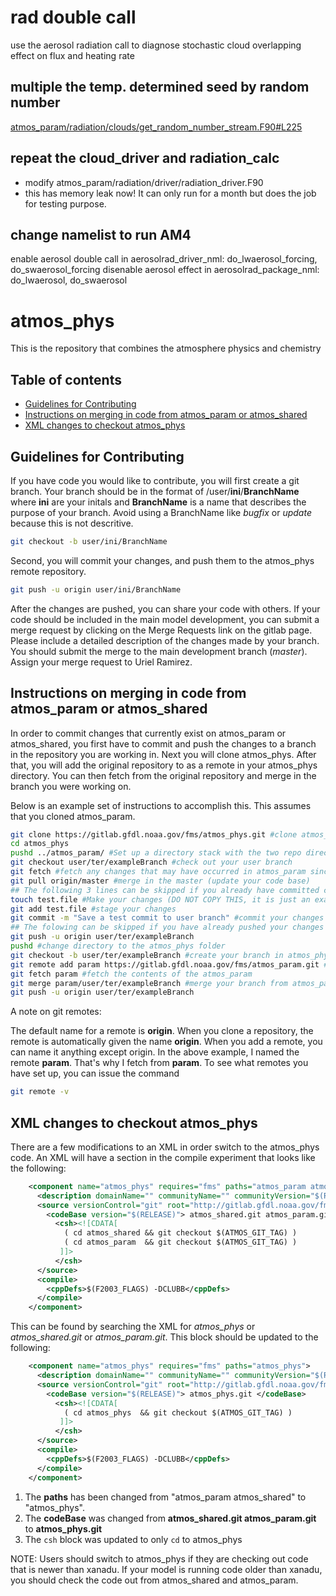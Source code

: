# rad double call
use the aerosol radiation call to diagnose stochastic cloud overlapping effect on flux and heating rate
## multiple the temp. determined seed by random number
[atmos_param/radiation/clouds/get_random_number_stream.F90#L225](https://github.com/ChenggongWang/atmos_phys/blob/main/atmos_param/radiation/clouds/get_random_number_stream.F90#L225)
## repeat the cloud_driver and radiation_calc
* modify atmos_param/radiation/driver/radiation_driver.F90
* this has memory leak now! It can only run for a month but does the job for testing purpose.   
## change namelist to run AM4
enable aerosol double call in aerosolrad_driver_nml: do_lwaerosol_forcing, do_swaerosol_forcing
disenable aerosol effect in aerosolrad_package_nml: do_lwaerosol, do_swaerosol

# atmos_phys
This is the repository that combines the atmosphere physics and chemistry
## Table of contents
* [Guidelines for Contributing](README.md#guidelines-for-contributing)
* [Instructions on merging in code from atmos_param or atmos_shared](README.md#instructions-on-merging-in-code-from-atmos_param-or-atmos_shared)
* [XML changes to checkout atmos_phys](README.md#xml-changes-to-checkout-atmos_phys)
## Guidelines for Contributing
If you have code you would like to contribute, you will first create a git branch.
Your branch should be in the format of /user/**ini**/**BranchName** where **ini** 
are your initals and **BranchName** is a name that describes the purpose of your
branch.  Avoid using a BranchName like *bugfix* or *update* because this is not
descritive.  
```bash
git checkout -b user/ini/BranchName
```
Second, you will commit your changes, and push them to the atmos_phys remote 
repository.  
```bash
git push -u origin user/ini/BranchName
```
After the changes are pushed, you can share your code with others.  If your code 
should be included in the main model development, you can submit a merge request by 
clicking on the Merge Requests link on the gitlab page.  Please include a detailed
description of the changes made by your branch.  You should submit the merge to the 
main development branch (*master*).  Assign your merge request to Uriel Ramirez.

## Instructions on merging in code from atmos_param or atmos_shared
In order to commit changes that currently exist on atmos_param or atmos_shared,
you first have to commit and push the changes to a branch in the repository you are 
working in. Next you will clone atmos_phys.  After that, you will add the original 
repository to as a remote in your atmos_phys directory.  You can then fetch from the
original repository and merge in the branch you were working on.

Below is an example set of instructions to accomplish this.  This assumes that you 
cloned atmos_param.
```bash
git clone https://gitlab.gfdl.noaa.gov/fms/atmos_phys.git #clone atmos_param
cd atmos_phys 
pushd ../atmos_param/ #Set up a directory stack with the two repo directories
git checkout user/ter/exampleBranch #check out your user branch
git fetch #fetch any changes that may have occurred in atmos_param since you branched
git pull origin/master #merge in the master (update your code base)
## The following 3 lines can be skipped if you already have committed changes ##
touch test.file #Make your changes (DO NOT COPY THIS, it is just an example)
git add test.file #stage your changes
git commit -m "Save a test commit to user branch" #commit your changes
## The folowing can be skipped if you have already pushed your changes ##
git push -u origin user/ter/exampleBranch
pushd #change directory to the atmos_phys folder
git checkout -b user/ter/exampleBranch #create your branch in atmos_phys
git remote add param https://gitlab.gfdl.noaa.gov/fms/atmos_param.git #add atmos_param as a remote
git fetch param #fetch the contents of the atmos_param
git merge param/user/ter/exampleBranch #merge your branch from atmos_param into your branch on atmos_phys
git push -u origin user/ter/exampleBranch
```
A note on git remotes: 

The default name for a remote is **origin**.  When you clone a repository, the remote 
is automatically given the name **origin**.  When you add a remote, you can name it 
anything except origin.  In the above example, I named the remote **param**.  That's 
why I fetch from **param**.  To see what remotes you have set up, you can issue the 
command
```bash
git remote -v
```

## XML changes to checkout atmos_phys
There are a few modifications to an XML in order switch to the atmos_phys code. 
An XML will have a section in the compile experiment that looks like the following:
```xml
    <component name="atmos_phys" requires="fms" paths="atmos_param atmos_shared">
      <description domainName="" communityName="" communityVersion="$(RELEASE)" communityGrid=""/>
      <source versionControl="git" root="http://gitlab.gfdl.noaa.gov/fms">
        <codeBase version="$(RELEASE)"> atmos_shared.git atmos_param.git </codeBase>
          <csh><![CDATA[
            ( cd atmos_shared && git checkout $(ATMOS_GIT_TAG) )
            ( cd atmos_param  && git checkout $(ATMOS_GIT_TAG) )
           ]]>
          </csh>
      </source>
      <compile>
        <cppDefs>$(F2003_FLAGS) -DCLUBB</cppDefs>
      </compile>
    </component>
```
This can be found by searching the XML for *atmos_phys* or *atmos_shared.git* or 
*atmos_param.git*. This <component> block should be updated to the following:
```xml
    <component name="atmos_phys" requires="fms" paths="atmos_phys">
      <description domainName="" communityName="" communityVersion="$(RELEASE)" communityGrid=""/>
      <source versionControl="git" root="http://gitlab.gfdl.noaa.gov/fms">
        <codeBase version="$(RELEASE)"> atmos_phys.git </codeBase>
          <csh><![CDATA[
            ( cd atmos_phys  && git checkout $(ATMOS_GIT_TAG) )
           ]]>
          </csh>
      </source>
      <compile>
        <cppDefs>$(F2003_FLAGS) -DCLUBB</cppDefs>
      </compile>
    </component>
```
1. The **paths** has been changed from "atmos_param atmos_shared" to "atmos_phys".
2. The **codeBase** was changed from **atmos_shared.git atmos_param.git** to **atmos_phys.git**
3. The `csh` block was updated to only `cd` to atmos_phys

NOTE: Users should switch to atmos_phys if they are checking out code that is newer 
than xanadu.  If your model is running code older than xanadu, you should check the 
code out from atmos_shared and atmos_param.
